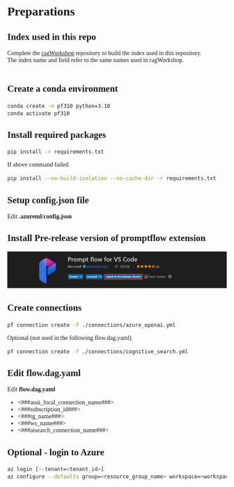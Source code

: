 <span style="font-family: Calibri;">
<h1>Preparations</h1>

<h2>Index used in this repo</h2>

Complete the [ragWorkshop](https://github.com/notanaha/ragWorkshop) repository to build the index used in this repository.
<br>The index name and field refer to the same names used in ragWorkshop.
<br><br>
<h2>Create a conda environment</h2>

```bash
conda create -n pf310 python=3.10
conda activate pf310
```

<h2>Install required packages</h2>

```bash
pip install -r requirements.txt
```

If above command failed 
```bash
pip install --no-build-isolation --no-cache-dir -r requirements.txt
```

<h2>Setup config.json file</h2>

Edit **.azureml/config.json**

<h2>Install Pre-release version of promptflow extension</h2>
<img src="./image/SwitchToPreReleaseVersion.png">

<h2>Create connections</h2>

```bash
pf connection create -f ./connections/azure_openai.yml
```
Optional (not used in the following flow.dag.yaml)
```bash
pf connection create -f ./connections/cognitive_search.yml
```

<h2>Edit flow.dag.yaml</h2>

Edit **flow.dag.yaml**
- <###aoai_local_connection_name###>
- <###subscription_id###>
- <###rg_name###>
- <###ws_name###>
- <###aisearch_connection_name###>

<h2>Optional - login to Azure</h2>

```bash
az login [--tenant=<tenant_id>]
az configure --defaults group=<resource_group_name> workspace=<workspace_name>
```

</span>